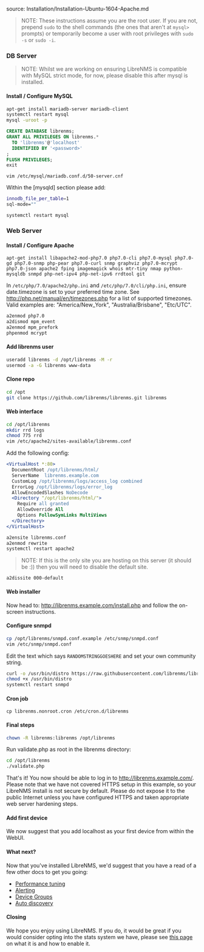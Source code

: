 source: Installation/Installation-Ubuntu-1604-Apache.md
> NOTE: These instructions assume you are the root user.  If you are not, prepend `sudo` to the shell commands (the ones that aren't at `mysql>` prompts) or temporarily become a user with root privileges with `sudo -s` or `sudo -i`.

### DB Server ###

> NOTE: Whilst we are working on ensuring LibreNMS is compatible with MySQL strict mode, for now, please disable this after mysql is installed.

#### Install / Configure MySQL
```bash
apt-get install mariadb-server mariadb-client
systemctl restart mysql
mysql -uroot -p
```

```sql
CREATE DATABASE librenms;
GRANT ALL PRIVILEGES ON librenms.*
  TO 'librenms'@'localhost'
  IDENTIFIED BY '<password>'
;
FLUSH PRIVILEGES;
exit
```

`vim /etc/mysql/mariadb.conf.d/50-server.cnf`

Within the [mysqld] section please add:

```bash
innodb_file_per_table=1
sql-mode=""
```

```systemctl restart mysql```

### Web Server ###

#### Install / Configure Apache

`apt-get install libapache2-mod-php7.0 php7.0-cli php7.0-mysql php7.0-gd php7.0-snmp php-pear php7.0-curl snmp graphviz php7.0-mcrypt php7.0-json apache2 fping imagemagick whois mtr-tiny nmap python-mysqldb snmpd php-net-ipv4 php-net-ipv6 rrdtool git`

In `/etc/php/7.0/apache2/php.ini` and `/etc/php/7.0/cli/php.ini`, ensure date.timezone is set to your preferred time zone.  See http://php.net/manual/en/timezones.php for a list of supported timezones.  Valid examples are: "America/New_York", "Australia/Brisbane", "Etc/UTC".

```bash
a2enmod php7.0
a2dismod mpm_event
a2enmod mpm_prefork
phpenmod mcrypt
```

#### Add librenms user

```bash
useradd librenms -d /opt/librenms -M -r
usermod -a -G librenms www-data
```

#### Clone repo

```bash
cd /opt
git clone https://github.com/librenms/librenms.git librenms
```

#### Web interface

```bash
cd /opt/librenms
mkdir rrd logs
chmod 775 rrd
vim /etc/apache2/sites-available/librenms.conf
```

Add the following config:

```apache
<VirtualHost *:80>
  DocumentRoot /opt/librenms/html/
  ServerName  librenms.example.com
  CustomLog /opt/librenms/logs/access_log combined
  ErrorLog /opt/librenms/logs/error_log
  AllowEncodedSlashes NoDecode
  <Directory "/opt/librenms/html/">
    Require all granted
    AllowOverride All
    Options FollowSymLinks MultiViews
  </Directory>
</VirtualHost>
```

```bash
a2ensite librenms.conf
a2enmod rewrite
systemctl restart apache2
```

> NOTE: If this is the only site you are hosting on this server (it should be :)) then you will need to disable the default site.

`a2dissite 000-default`

#### Web installer

Now head to: http://librenms.example.com/install.php and follow the on-screen instructions.

#### Configure snmpd

```bash
cp /opt/librenms/snmpd.conf.example /etc/snmp/snmpd.conf
vim /etc/snmp/snmpd.conf
```

Edit the text which says `RANDOMSTRINGGOESHERE` and set your own community string.

```bash
curl -o /usr/bin/distro https://raw.githubusercontent.com/librenms/librenms-agent/master/snmp/distro
chmod +x /usr/bin/distro
systemctl restart snmpd
```

#### Cron job

`cp librenms.nonroot.cron /etc/cron.d/librenms`

#### Final steps

```bash
chown -R librenms:librenms /opt/librenms
```

Run validate.php as root in the librenms directory:

```bash
cd /opt/librenms
./validate.php
```

That's it!  You now should be able to log in to http://librenms.example.com/.  Please note that we have not covered HTTPS setup in this example, so your LibreNMS install is not secure by default.  Please do not expose it to the public Internet unless you have configured HTTPS and taken appropriate web server hardening steps.

#### Add first device

We now suggest that you add localhost as your first device from within the WebUI.

#### What next?

Now that you've installed LibreNMS, we'd suggest that you have a read of a few other docs to get you going:

 - [Performance tuning](http://docs.librenms.org/Support/Performance)
 - [Alerting](http://docs.librenms.org/Extensions/Alerting/)
 - [Device Groups](http://docs.librenms.org/Extensions/Device-Groups/)
 - [Auto discovery](http://docs.librenms.org/Extensions/Auto-Discovery/)

#### Closing

We hope you enjoy using LibreNMS. If you do, it would be great if you would consider opting into the stats system we have, please see [this page](http://docs.librenms.org/General/Callback-Stats-and-Privacy/) on what it is and how to enable it.
